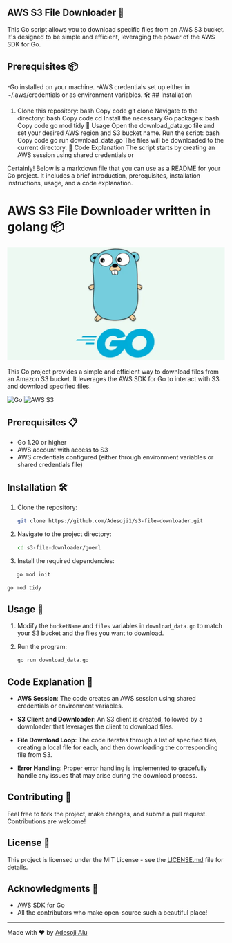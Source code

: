 ## AWS S3 File Downloader 🚀 

This Go script allows you to download specific files from an AWS S3 bucket. It's designed to be simple and efficient, leveraging the power of the AWS SDK for Go.

## Prerequisites 📦 


-Go installed on your machine.
-AWS credentials set up either in ~/.aws/credentials or as environment variables.
🛠️ ## Installation

1. Clone this repository:
bash
Copy code
git clone <your-repo-link>
Navigate to the directory:
bash
Copy code
cd <your-repo-directory>
Install the necessary Go packages:
bash
Copy code
go mod tidy
🚀 Usage
Open the download_data.go file and set your desired AWS region and S3 bucket name.
Run the script:
bash
Copy code
go run download_data.go
The files will be downloaded to the current directory.
📜 Code Explanation
The script starts by creating an AWS session using shared credentials or


Certainly! Below is a markdown file that you can use as a README for your Go project. It includes a brief introduction, prerequisites, installation instructions, usage, and a code explanation.


# AWS S3 File Downloader written in golang 📦

![go](golang.png)

This Go project provides a simple and efficient way to download files from an Amazon S3 bucket. It leverages the AWS SDK for Go to interact with S3 and download specified files.

![Go](https://img.shields.io/badge/Go-1.20-blue.svg)
![AWS S3](https://img.shields.io/badge/AWS-S3-orange.svg)

## Prerequisites 📋

- Go 1.20 or higher
- AWS account with access to S3
- AWS credentials configured (either through environment variables or shared credentials file)

## Installation 🛠️

1. Clone the repository:

   ```bash
   git clone https://github.com/Adesoji1/s3-file-downloader.git

   ```

2. Navigate to the project directory:

   ```bash
   cd s3-file-downloader/goerl
   ```

3. Install the required dependencies:

```bash
   go mod init 
   ```

   ```bash
   go mod tidy
   ```

## Usage 🚀

1. Modify the `bucketName` and `files` variables in `download_data.go` to match your S3 bucket and the files you want to download.

2. Run the program:

   ```bash
   go run download_data.go
   ```

## Code Explanation 🧠

- **AWS Session**: The code creates an AWS session using shared credentials or environment variables.

- **S3 Client and Downloader**: An S3 client is created, followed by a downloader that leverages the client to download files.

- **File Download Loop**: The code iterates through a list of specified files, creating a local file for each, and then downloading the corresponding file from S3.

- **Error Handling**: Proper error handling is implemented to gracefully handle any issues that may arise during the download process.

## Contributing 🤝

Feel free to fork the project, make changes, and submit a pull request. Contributions are welcome!

## License 📄

This project is licensed under the MIT License - see the [LICENSE.md](LICENSE.md) file for details.

## Acknowledgments 🙏

- AWS SDK for Go
- All the contributors who make open-source such a beautiful place!

---

Made with ❤️ by [Adesoji Alu](https://github.com/Adesoji1)


